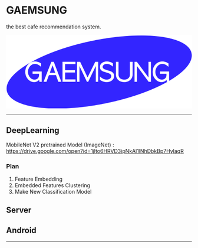 # GAEMSUNG
the best cafe recommendation system.

![img](./img/thumbnail.png)
- - -
## DeepLearning

MobileNet V2 pretrained Model (ImageNet) : https://drive.google.com/open?id=1jlto6HRVD3ipNkAl1lNhDbkBp7HylaqR

### Plan
1. Feature Embedding
2. Embedded Features Clustering
3. Make New Classification Model

## Server

## Android
- - - 
